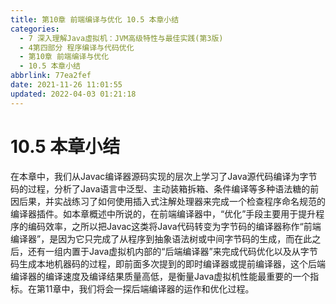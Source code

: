 ```yaml
---
title: 第10章 前端编译与优化 10.5 本章小结
categories: 
  - 7 深入理解Java虛拟机：JVM高级特性与最佳实践(第3版)
  - 4第四部分 程序编译与代码优化
  - 第10章 前端编译与优化
  - 10.5 本章小结
abbrlink: 77ea2fef
date: 2021-11-26 11:01:55
updated: 2022-04-03 01:21:18
---
```

# 10.5 本章小结
在本章中，我们从Javac编译器源码实现的层次上学习了Java源代码编译为字节码的过程，分析了Java语言中泛型、主动装箱拆箱、条件编译等多种语法糖的前因后果，并实战练习了如何使用插入式注解处理器来完成一个检查程序命名规范的编译器插件。如本章概述中所说的，在前端编译器中，“优化”手段主要用于提升程序的编码效率，之所以把Javac这类将Java代码转变为字节码的编译器称作“前端编译器”，是因为它只完成了从程序到抽象语法树或中间字节码的生成，而在此之后，还有一组内置于Java虚拟机内部的“后端编译器”来完成代码优化以及从字节码生成本地机器码的过程，即前面多次提到的即时编译器或提前编译器，这个后端编译器的编译速度及编译结果质量高低，是衡量Java虚拟机性能最重要的一个指标。在第11章中，我们将会一探后端编译器的运作和优化过程。
